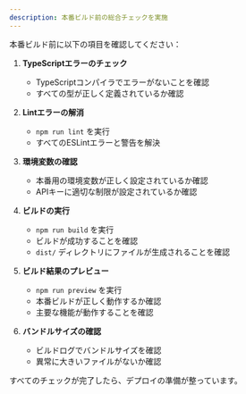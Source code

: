 ```yaml
---
description: 本番ビルド前の総合チェックを実施
---
```


本番ビルド前に以下の項目を確認してください：

1. **TypeScriptエラーのチェック**
   - TypeScriptコンパイラでエラーがないことを確認
   - すべての型が正しく定義されているか確認

2. **Lintエラーの解消**
   - `npm run lint` を実行
   - すべてのESLintエラーと警告を解決

3. **環境変数の確認**
   - 本番用の環境変数が正しく設定されているか確認
   - APIキーに適切な制限が設定されているか確認

4. **ビルドの実行**
   - `npm run build` を実行
   - ビルドが成功することを確認
   - `dist/` ディレクトリにファイルが生成されることを確認

5. **ビルド結果のプレビュー**
   - `npm run preview` を実行
   - 本番ビルドが正しく動作するか確認
   - 主要な機能が動作することを確認

6. **バンドルサイズの確認**
   - ビルドログでバンドルサイズを確認
   - 異常に大きいファイルがないか確認

すべてのチェックが完了したら、デプロイの準備が整っています。
